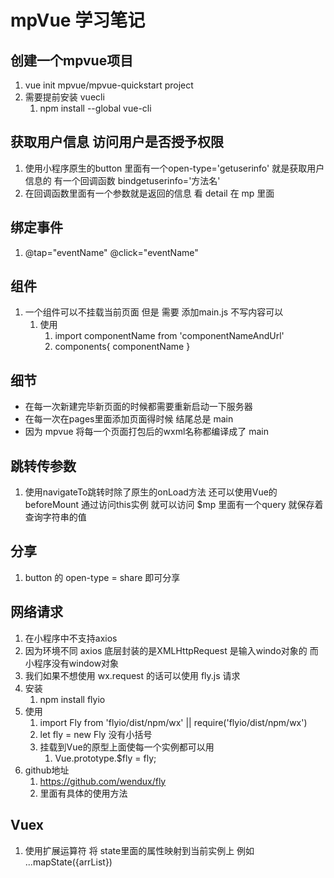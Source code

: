 # mpVue 学习笔记
## 创建一个mpvue项目
 1. vue init mpvue/mpvue-quickstart project
 2. 需要提前安装 vuecli  
    1.  npm install --global vue-cli   
## 获取用户信息 访问用户是否授予权限
 1. 使用小程序原生的button 里面有一个open-type='getuserinfo' 就是获取用户信息的 有一个回调函数 bindgetuserinfo='方法名'
 2. 在回调函数里面有一个参数就是返回的信息  看 detail  在 mp 里面
## 绑定事件
 1. @tap="eventName"   @click="eventName"
## 组件
 1. 一个组件可以不挂载当前页面 但是 需要 添加main.js  不写内容可以
    1. 使用
       1.  import  componentName from 'componentNameAndUrl'
       2.  components{ componentName }
## 细节

+ 在每一次新建完毕新页面的时候都需要重新启动一下服务器
+ 在每一次在pages里面添加页面得时候 结尾总是 main
+ 因为 mpvue 将每一个页面打包后的wxml名称都编译成了 main

##  跳转传参数

  1. 使用navigateTo跳转时除了原生的onLoad方法  还可以使用Vue的beforeMount 通过访问this实例 就可以访问 $mp 里面有一个query 就保存着查询字符串的值
## 分享
  1. button 的 open-type = share 即可分享
## 网络请求
  1. 在小程序中不支持axios 
  2. 因为环境不同  axios 底层封装的是XMLHttpRequest 是输入windo对象的 而小程序没有window对象
  3. 我们如果不想使用 wx.request 的话可以使用 fly.js 请求
  4. 安装
     1. npm install flyio
  5. 使用
     1. import Fly from 'flyio/dist/npm/wx' || require('flyio/dist/npm/wx')
     2. let fly = new Fly   没有小括号
     3. 挂载到Vue的原型上面使每一个实例都可以用
        1. Vue.prototype.$fly = fly;
  6. github地址 
     1. https://github.com/wendux/fly
     2. 里面有具体的使用方法
## Vuex
 1. 使用扩展运算符 将 state里面的属性映射到当前实例上   例如 ...mapState({arrList})